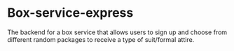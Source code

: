 # Box-service-express
The backend for a box service that allows users to sign up and choose from different random packages to receive a type of suit/formal attire.
